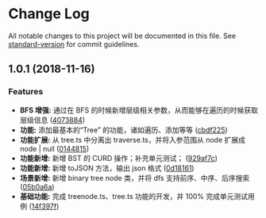 # Change Log

All notable changes to this project will be documented in this file. See [standard-version](https://github.com/conventional-changelog/standard-version) for commit guidelines.

<a name="1.0.1"></a>
## 1.0.1 (2018-11-16)


### Features

* **BFS 增强:** 通过在 BFS 的时候新增层级相关参数，从而能够在遍历的时候获取层级信息 ([4073884](https://github.com/boycgit/ss-tree/commit/4073884))
* **功能:** 添加最基本的“Tree” 的功能，诸如遍历、添加等等 ([cbdf225](https://github.com/boycgit/ss-tree/commit/cbdf225))
* **功能扩展:** 从 tree.ts 中分离出 traverse.ts，并将入参范围从 node 扩展成 node | null ([0144815](https://github.com/boycgit/ss-tree/commit/0144815))
* **功能新增:** 新增 BST 的 CURD 操作；补充单元测试； ([929af7c](https://github.com/boycgit/ss-tree/commit/929af7c))
* **功能新增:** 新增 toJSON 方法，输出 json 格式 ([0d18161](https://github.com/boycgit/ss-tree/commit/0d18161))
* **场景新增:** 新增 binary tree node 类，并将 dfs 支持前序、中序、后序搜索 ([05b0a6a](https://github.com/boycgit/ss-tree/commit/05b0a6a))
* **基础功能:** 完成 treenode.ts、tree.ts 功能的开发，并 100% 完成单元测试用例 ([14f397f](https://github.com/boycgit/ss-tree/commit/14f397f))

